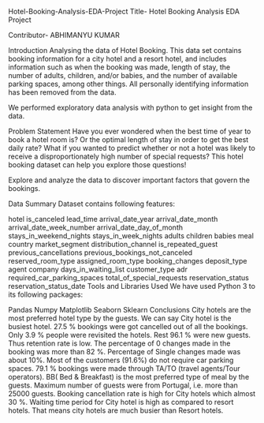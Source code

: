 Hotel-Booking-Analysis-EDA-Project
Title- Hotel Booking Analysis EDA Project

Contributor- ABHIMANYU KUMAR

Introduction
Analysing the data of Hotel Booking. This data set contains booking information for a city hotel and a resort hotel, and includes information such as when the booking was made, length of stay, the number of adults, children, and/or babies, and the number of available parking spaces, among other things. All personally identifying information has been removed from the data.

We performed exploratory data analysis with python to get insight from the data.

Problem Statement
Have you ever wondered when the best time of year to book a hotel room is? Or the optimal length of stay in order to get the best daily rate? What if you wanted to predict whether or not a hotel was likely to receive a disproportionately high number of special requests? This hotel booking dataset can help you explore those questions!

Explore and analyze the data to discover important factors that govern the bookings.

Data Summary
Dataset contains following features:

hotel
is_canceled
lead_time
arrival_date_year
arrival_date_month
arrival_date_week_number
arrival_date_day_of_month
stays_in_weekend_nights
stays_in_week_nights
adults
children
babies
meal
country
market_segment
distribution_channel
is_repeated_guest
previous_cancellations
previous_bookings_not_canceled
reserved_room_type
assigned_room_type
booking_changes
deposit_type
agent
company
days_in_waiting_list
customer_type
adr
required_car_parking_spaces
total_of_special_requests
reservation_status
reservation_status_date
Tools and Libraries Used
We have used Python 3 to its following packages:

Pandas
Numpy
Matplotlib
Seaborn
Sklearn
Conclusions
City hotels are the most preferred hotel type by the guests. We can say City hotel is the busiest hotel.
27.5 % bookings were got cancelled out of all the bookings.
Only 3.9 % people were revisited the hotels. Rest 96.1 % were new guests. Thus retention rate is low.
The percentage of 0 changes made in the booking was more than 82 %. Percentage of Single changes made was about 10%.
Most of the customers (91.6%) do not require car parking spaces.
79.1 % bookings were made through TA/TO (travel agents/Tour operators).
BB( Bed & Breakfast) is the most preferred type of meal by the guests.
Maximum number of guests were from Portugal, i.e. more than 25000 guests.
Booking cancellation rate is high for City hotels which almost 30 %.
Waiting time period for City hotel is high as compared to resort hotels. That means city hotels are much busier than Resort hotels.
